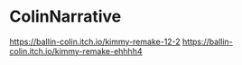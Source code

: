 # ColinNarrative
https://ballin-colin.itch.io/kimmy-remake-12-2
https://ballin-colin.itch.io/kimmy-remake-ehhhh4

